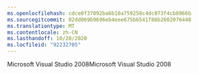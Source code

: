 ```yaml
---
ms.openlocfilehash: cdce0f37092ba6b10a759258c4dc073f4cb8966b
ms.sourcegitcommit: 02dd069b9696eb4eee675b6541f86b2602076448
ms.translationtype: MT
ms.contentlocale: zh-CN
ms.lasthandoff: 10/20/2020
ms.locfileid: "92232705"
---
```

<span data-ttu-id="fcc0b-101">Microsoft Visual Studio 2008</span><span class="sxs-lookup"><span data-stu-id="fcc0b-101">Microsoft Visual Studio 2008</span></span>
